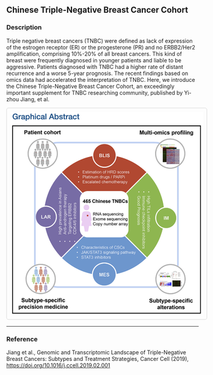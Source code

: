 <!--note C:\Users\YY\Documents\working\choppy_report\report will be automatically updated. donot put useful files there!  -->

<!-- http://127.0.0.1:8080/ -->

## **Chinese Triple-Negative Breast Cancer Cohort**

### **Description**

Triple negative breast cancers (TNBC) were defined as lack of  expression of the estrogen receptor (ER) or the progesterone (PR) and no ERBB2/Her2 amplification, comprising 10%-20% of all breast cancers. This kind of breast were frequently diagnosed in younger patients and liable to be aggressive. Patients diagnosed with TNBC had a higher rate of distant recurrence and a worse 5-year prognosis. The recent findings based on omics data had accelerated the interpretation of  TNBC. Here, we introduce the Chinese Triple-Negative Breast Cancer Cohort, an exceedingly  important supplement for TNBC researching community, published by Yi-zhou Jiang, et al.

<img style="border-radius: 5px; border: 1px solid #d6d6d6; padding: 10px;" src="./assets/abstract.png" alt="Graphical Abstract for TNBC Project" />

---

### **Reference**

Jiang et al., Genomic and Transcriptomic Landscape of Triple-Negative Breast Cancers: Subtypes and Treatment Strategies, Cancer Cell (2019), https://doi.org/10.1016/j.ccell.2019.02.001
